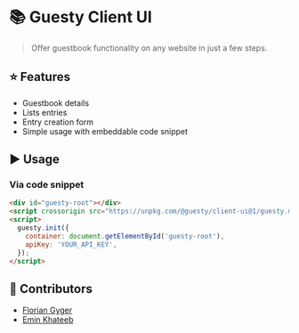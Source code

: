 # :books: Guesty Client UI

> Offer guestbook functionality on any website in just a few steps.

## :star: Features

- Guestbook details
- Lists entries
- Entry creation form
- Simple usage with embeddable code snippet

## :arrow_forward: Usage

### Via code snippet

```html
<div id="guesty-root"></div>
<script crossorigin src="https://unpkg.com/@guesty/client-ui@1/guesty.min.js"></script>
<script>
  guesty.init({
    container: document.getElementById('guesty-root'),
    apiKey: 'YOUR_API_KEY',
  });
</script>
```

## :raising_hand: Contributors

- [Florian Gyger](https://floriangyger.ch)
- [Emin Khateeb](https://emin.ch)

